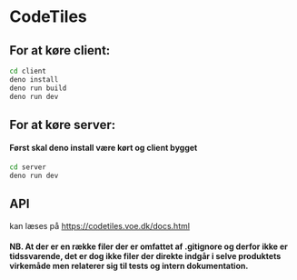 # CodeTiles

## For at køre client:
```bash
cd client
deno install
deno run build
deno run dev
```

## For at køre server:
#### Først skal deno install være kørt og client bygget
```bash
cd server
deno run dev
```


## API
kan læses på https://codetiles.voe.dk/docs.html
#### NB. At der er en række filer der er omfattet af .gitignore og derfor ikke er tidssvarende, det er dog ikke filer der direkte indgår i selve produktets virkemåde men relaterer sig til tests og intern dokumentation.
